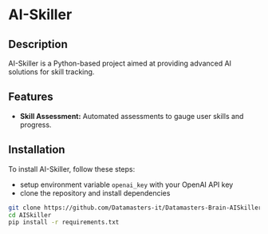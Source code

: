 # AI-Skiller

## Description
AI-Skiller is a Python-based project aimed at providing advanced AI solutions for skill 
tracking.

## Features
- **Skill Assessment:** Automated assessments to gauge user skills and progress.

## Installation
To install AI-Skiller, follow these steps:

* setup environment variable ```openai_key``` with your OpenAI API key
* clone the repository and install dependencies
```bash
git clone https://github.com/Datamasters-it/Datamasters-Brain-AISkiller.git
cd AISkiller
pip install -r requirements.txt
